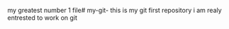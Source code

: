 my greatest number 1 file# my-git-
this is my git first repository
i am realy entrested to work on git
